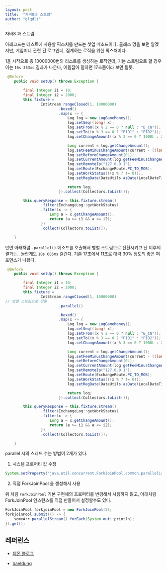 ```yaml
---
layout: post
title:  "자바8과 스트림"
author: "glqdlt"
---
```

자바8 과 스트림


아래코드는 테스트에 사용할 픽스처를 만드는 셋업 메소드이다.
클래스 명을 보면 알겠지만, 게임머니 관련 된 로그인데, 집계하는 로직을 위한 픽스처이다.

1을 시작으로 총 10000000번의 리스트를 생성하는 로직인데, 기본 스트림으로 할 경우 이는 ```16s 353ms``` 결과가 나온다, 어림잡아 말하면 17초쯤이라 보면 될듯. 
```java
 @Before
    public void setUp() throws Exception {

        final Integer i1 = 10;
        final Integer i2 = 2000;
        this.fixture =
                IntStream.rangeClosed(1, 10000000)
                        .boxed()
                        .map(x -> {
                            Log log = new LogGameMoney();
                            log.setSeq((long) x);
                            log.setFrom((x % 2 == 0 ? null : "B_CN"));
                            log.setTo((x % 3 == 0 ? "PID1" : "PID2"));
                            log.setChangeAmount((x % 3 == 0 ? 1000L : 200L));

                            Long current = log.getChangeAmount();
                            log.setFeeMinusChangeAmount(current - ((long) (current * 0.03)));
                            log.setBeforeChangeAmount(0L);
                            log.setCurrentAmount(log.getFeeMinusChangeAmount() + log.getBeforeChangeAmount());
                            log.setRemoteIp("127.0.0.1");
                            log.setRoute(ExchangeRoute.PC_TO_MOB);
                            log.setWorkStatus(((x % 7 != 0)));
                            log.setRegDate(DateUtils.asDate(LocalDateTime.of(2011, 1, 1, 1, 1).plusMinutes(x * 2)));

                            return log;
                        }).collect(Collectors.toList());

        this.queryResponse = this.fixture.stream()
                .filter(ExchangeLog::getWorkStatus)
                .filter(x -> {
                    Long a = x.getChangeAmount();
                    return (a >= i1 && a <= i2);
                })
                .collect(Collectors.toList());

    }
```

반면 아래처럼 ```.parallel()``` 메소드를 호출해서 병렬 스트림으로 전환시키고 난 이후의 결과는.. 놀랍게도 ```10s 685ms``` 걸린다. 기존 17초에서 11초로 대략 30% 정도의 좋은 퍼포먼스가 나왔다.


```java
 @Before
    public void setUp() throws Exception {

        final Integer i1 = 10;
        final Integer i2 = 2000;
        this.fixture =
                IntStream.rangeClosed(1, 10000000)
// 병렬 스트림으로 전환
                        .parallel()

                        .boxed()
                        .map(x -> {
                            Log log = new LogGameMoney();
                            log.setSeq((long) x);
                            log.setFrom((x % 2 == 0 ? null : "B_CN"));
                            log.setTo((x % 3 == 0 ? "PID1" : "PID2"));
                            log.setChangeAmount((x % 3 == 0 ? 1000L : 200L));

                            Long current = log.getChangeAmount();
                            log.setFeeMinusChangeAmount(current - ((long) (current * 0.03)));
                            log.setBeforeChangeAmount(0L);
                            log.setCurrentAmount(log.getFeeMinusChangeAmount() + log.getBeforeChangeAmount());
                            log.setRemoteIp("127.0.0.1");
                            log.setRoute(ExchangeRoute.PC_TO_MOB);
                            log.setWorkStatus(((x % 7 != 0)));
                            log.setRegDate(DateUtils.asDate(LocalDateTime.of(2011, 1, 1, 1, 1).plusMinutes(x * 2)));

                            return log;
                        }).collect(Collectors.toList());

        this.queryResponse = this.fixture.stream()
                .filter(ExchangeLog::getWorkStatus)
                .filter(x -> {
                    Long a = x.getChangeAmount();
                    return (a >= i1 && a <= i2);
                })
                .collect(Collectors.toList());

    }
```

parallel 시의 스레드 수는 방법이 2개가 있다. 

1. 시스템 프로퍼티 값 수정

```java
System.setProperty("java.util.concurrent.ForkJoinPool.common.parallelism","6");
```

2. 직접 ForkJoinPool 을 생성해서 사용

위 처럼 ```ForkJoinPool``` 기본 구현체의 프로퍼티를 변경해서 사용하지 않고, 아래처럼 ForkJoinPool 인스턴스를 직접 만들어서 설정할수도 있다.

```java
ForkJoinPool forkjoinPool = new ForkJoinPool(5);
forkjoinPool.submit(() -> {
	someArr.parallelStream().forEach(System.out::println);
}).get();
```


## 레퍼런스

- [티몬 블로그](http://blog.naver.com/PostView.nhn?blogId=tmondev&logNo=220945933678)

- [baeldung](https://www.baeldung.com/java-groupingby-collector)